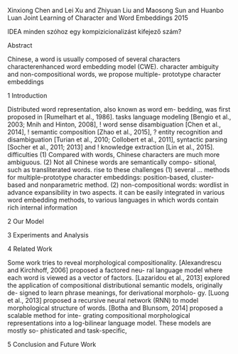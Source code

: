 Xinxiong Chen and Lei Xu and Zhiyuan Liu and Maosong Sun and Huanbo Luan
Joint Learning of Character and Word Embeddings
2015

IDEA
    minden szóhoz egy kompizicionalizást kifejező szám?

Abstract

Chinese, a word is usually composed of several characters
characterenhanced word embedding model (CWE).
character ambiguity and non-compositional words, we propose multiple-
prototype character embeddings

1 Introduction

Distributed word representation, also known as word em-
bedding, was first proposed in [Rumelhart et al., 1986].
tasks
    language modeling [Bengio et al., 2003; Mnih and Hinton, 2008],
  ! word sense disambiguation [Chen et al., 2014],
  ! semantic composition [Zhao et al., 2015],
  ? entity recognition and disambiguation
        [Turian et al., 2010; Collobert et al., 2011],
    syntactic parsing [Socher et al., 2011; 2013] and
  ! knowledge extraction [Lin et al., 2015].
difficulties
    (1) Compared with words, Chinese characters are
    much more ambiguous.
    (2) Not all Chinese words are semantically compo-
    sitional, such as transliterated words.
rise to these challenges
    (1) several ... methods for multiple-prototype character embeddings:
        position-based, cluster-based and nonparametric method.
    (2) non-compositional words: wordlist in advance
expansibility in two aspects.
    it can be easily integrated in various word embedding methods,
    to various languages in which words contain rich internal information

2 Our Model

3 Experiments and Analysis

4 Related Work

Some work tries to reveal morphological compositionality.
    [Alexandrescu and Kirchhoff, 2006] proposed a factored neu- ral language
    model where each word is viewed as a vector of factors.
    [Lazaridou et al., 2013] explored the application of compositional
    distributional semantic models, originally de- signed to learn phrase
    meanings, for derivational morpholo- gy.
    [Luong et al., 2013] proposed a recursive neural network (RNN) to model
    morphological structure of words.
    [Botha and Blunsom, 2014] proposed a scalable method for inte- grating
    compositional morphological representations into a log-bilinear language
    model.
    These models are mostly so- phisticated and task-specific,

5 Conclusion and Future Work

